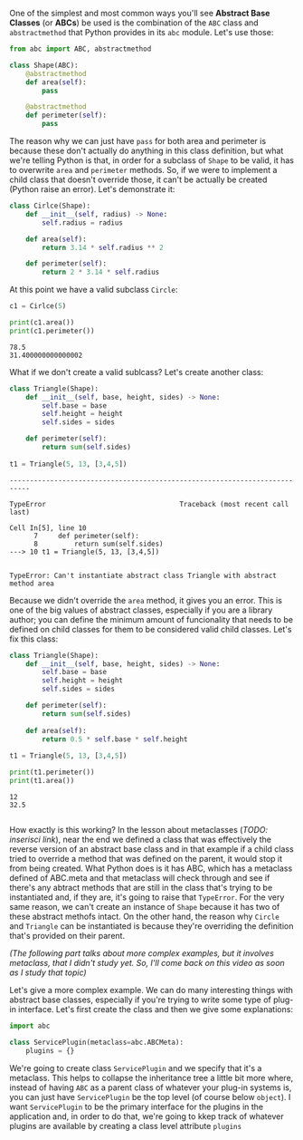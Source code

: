 One of the simplest and most common ways you'll see **Abstract Base Classes** (or **ABCs**) be used is the combination of the `ABC` class and `abstractmethod` that Python provides in its `abc` module. Let's use those:


```python
from abc import ABC, abstractmethod

class Shape(ABC):
    @abstractmethod
    def area(self):
        pass

    @abstractmethod
    def perimeter(self):
        pass
```

The reason why we can just have `pass` for both area and perimeter is because these don't actually do anything in this class definition, but what we're telling Python is that, in order for a subclass of `Shape` to be valid, it has to overwrite `area` and `perimeter` methods. So, if we were to implement a child class that doesn't override those, it can't be actually be created (Python raise an error). Let's demonstrate it:


```python
class Cirlce(Shape):
    def __init__(self, radius) -> None:
        self.radius = radius

    def area(self):
        return 3.14 * self.radius ** 2

    def perimeter(self):
        return 2 * 3.14 * self.radius
```

At this point we have a valid subclass `Circle`:


```python
c1 = Cirlce(5)

print(c1.area())
print(c1.perimeter())
```

    78.5
    31.400000000000002


What if we don't create a valid sublcass? Let's create another class:


```python
class Triangle(Shape):
    def __init__(self, base, height, sides) -> None:
        self.base = base
        self.height = height
        self.sides = sides

    def perimeter(self):
        return sum(self.sides)
    
t1 = Triangle(5, 13, [3,4,5])
```


    ---------------------------------------------------------------------------

    TypeError                                 Traceback (most recent call last)

    Cell In[5], line 10
          7     def perimeter(self):
          8         return sum(self.sides)
    ---> 10 t1 = Triangle(5, 13, [3,4,5])


    TypeError: Can't instantiate abstract class Triangle with abstract method area


Because we didn't override the `area` method, it gives you an error. This is one of the big values of abstract classes, especially if you are a library author; you can define the minimum amount of funcionality that needs to be defined on child classes for them to be considered valid child classes. Let's fix this class:


```python
class Triangle(Shape):
    def __init__(self, base, height, sides) -> None:
        self.base = base
        self.height = height
        self.sides = sides

    def perimeter(self):
        return sum(self.sides)
    
    def area(self):
        return 0.5 * self.base * self.height
    
t1 = Triangle(5, 13, [3,4,5])

print(t1.perimeter())
print(t1.area())
```

    12
    32.5



```python

```

How exactly is this working? In the lesson about metaclasses (*TODO: inserisci link*), near the end we defined a class that was effectively the reverse version of an abstract base class and in that example if a child class tried to override a method that was defined on the parent, it would stop it from being created. What Python does is it has ABC, which has a metaclass defined of ABC.meta and that metaclass will check through and see if there's any abtract methods that are still in the class that's trying to be instantiated and, if they are, it's going to raise that `TypeError`. For the very same reason, we can't create an instance of `Shape` because it has two of these abstract methofs intact. On the other hand, the reason why `Circle` and `Triangle` can be instantiated is because they're overriding the definition that's provided on their parent.

*(The following part talks about more complex examples, but it involves metaclass, that I didn't study yet. So, I'll come back on this video as soon as I study that topic)*

Let's give a more complex example. We can do many interesting things with abstract base classes, especially if you're trying to write some type of plug-in interface. Let's first create the class and then we give some explanations:


```python
import abc

class ServicePlugin(metaclass=abc.ABCMeta):
    plugins = {}
```

We're going to create class `ServicePlugin` and we specify that it's a metaclass. This helps to collapse the inheritance tree a little bit more where, instead of having `ABC` as a parent class of whatever your plug-in systems is, you can just have `ServicePlugin` be the top level (of course below `object`). I want `ServicePlugin` to be the primary interface for the plugins in the application and, in order to do that, we're going to kkep track of whatever plugins are available by creating a class level attribute `plugins`
